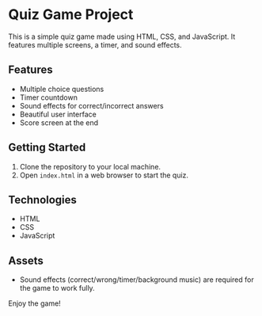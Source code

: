 # Quiz Game Project

This is a simple quiz game made using HTML, CSS, and JavaScript. It features multiple screens, a timer, and sound effects.

## Features
- Multiple choice questions
- Timer countdown
- Sound effects for correct/incorrect answers
- Beautiful user interface
- Score screen at the end

## Getting Started
1. Clone the repository to your local machine.
2. Open `index.html` in a web browser to start the quiz.

## Technologies
- HTML
- CSS
- JavaScript

## Assets
- Sound effects (correct/wrong/timer/background music) are required for the game to work fully.

Enjoy the game!
